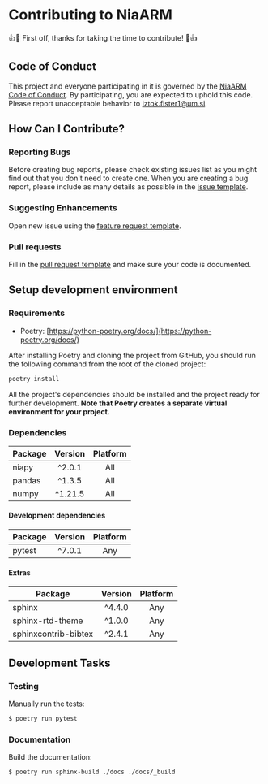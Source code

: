 # Contributing to NiaARM
:+1::tada: First off, thanks for taking the time to contribute! :tada::+1:

## Code of Conduct
This project and everyone participating in it is governed by the [NiaARM Code of Conduct](CODE_OF_CONDUCT.md). By participating, you are expected to uphold this code. Please report unacceptable behavior to [iztok.fister1@um.si](mailto:iztok.fister1@um.si).

## How Can I Contribute?

### Reporting Bugs
Before creating bug reports, please check existing issues list as you might find out that you don't need to create one. When you are creating a bug report, please include as many details as possible in the [issue template](.github/templates/ISSUE_TEMPLATE.md).

### Suggesting Enhancements

Open new issue using the [feature request template](.github/templates/FEATURE_REQUEST.md).

### Pull requests

Fill in the [pull request template](.github/templates/PULL_REQUEST.md) and make sure your code is documented.

## Setup development environment

### Requirements

* Poetry: [https://python-poetry.org/docs/](https://python-poetry.org/docs/)

After installing Poetry and cloning the project from GitHub, you should run the following command from the root of the cloned project:

```sh
poetry install
```

All the project's dependencies should be installed and the project ready for further development. **Note that Poetry creates a separate virtual environment for your project.**

### Dependencies

| Package | Version | Platform |
|---------|:-------:|:--------:|
| niapy   | ^2.0.1  |   All    |
| pandas  | ^1.3.5  |   All    |
| numpy   | ^1.21.5 |   All    |

#### Development dependencies

| Package | Version | Platform |
|---------|:-------:|:--------:|
| pytest  | ^7.0.1  |   Any    |

#### Extras

| Package              | Version | Platform |
|----------------------|:-------:|:--------:|
| sphinx               | ^4.4.0  |   Any    |
| sphinx-rtd-theme     | ^1.0.0  |   Any    |
| sphinxcontrib-bibtex | ^2.4.1  |   Any    |

## Development Tasks

### Testing

Manually run the tests:

```sh
$ poetry run pytest
```

### Documentation

Build the documentation:

```sh
$ poetry run sphinx-build ./docs ./docs/_build
```
